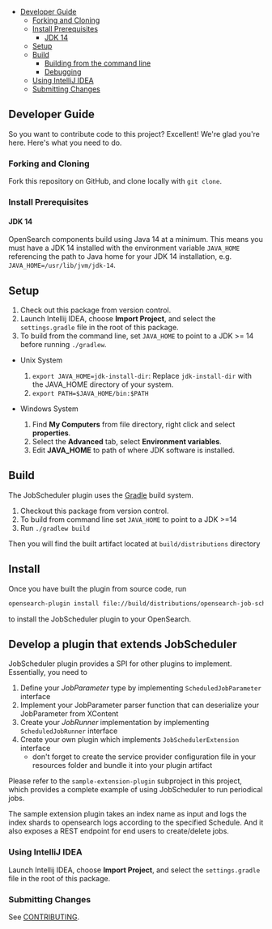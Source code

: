 - [Developer Guide](#developer-guide)
    - [Forking and Cloning](#forking-and-cloning)
    - [Install Prerequisites](#install-prerequisites)
        - [JDK 14](#jdk-14)
    - [Setup](#setup)
    - [Build](#build)
        - [Building from the command line](#building-from-the-command-line)
        - [Debugging](#debugging)
    - [Using IntelliJ IDEA](#using-intellij-idea)
    - [Submitting Changes](#submitting-changes)

## Developer Guide

So you want to contribute code to this project? Excellent! We're glad you're here. Here's what you need to do.

### Forking and Cloning

Fork this repository on GitHub, and clone locally with `git clone`.

### Install Prerequisites

#### JDK 14

OpenSearch components build using Java 14 at a minimum. This means you must have a JDK 14 installed with the environment variable `JAVA_HOME` referencing the path to Java home for your JDK 14 installation, e.g. `JAVA_HOME=/usr/lib/jvm/jdk-14`.

## Setup

1. Check out this package from version control.
2. Launch Intellij IDEA, choose **Import Project**, and select the `settings.gradle` file in the root of this package.
3. To build from the command line, set `JAVA_HOME` to point to a JDK >= 14 before running `./gradlew`.
- Unix System
    1. `export JAVA_HOME=jdk-install-dir`: Replace `jdk-install-dir` with the JAVA_HOME directory of your system.
    2. `export PATH=$JAVA_HOME/bin:$PATH`

- Windows System
    1. Find **My Computers** from file directory, right click and select **properties**.
    2. Select the **Advanced** tab, select **Environment variables**.
    3. Edit **JAVA_HOME** to path of where JDK software is installed.

## Build
The JobScheduler plugin uses the [Gradle](https://docs.gradle.org/4.10.2/userguide/userguide.html)
build system.
1. Checkout this package from version control.
1. To build from command line set `JAVA_HOME` to point to a JDK >=14
1. Run `./gradlew build`

Then you will find the built artifact located at `build/distributions` directory

## Install
Once you have built the plugin from source code, run
```bash
opensearch-plugin install file://build/distributions/opensearch-job-scheduler-1.2.0.0-SNAPSHOT.zip
```
to install the JobScheduler plugin to your OpenSearch.

## Develop a plugin that extends JobScheduler
JobScheduler plugin provides a SPI for other plugins to implement. Essentially, you need to
1. Define your *JobParameter* type by implementing `ScheduledJobParameter` interface
1. Implement your JobParameter parser function that can deserialize your JobParameter from XContent
1. Create your *JobRunner* implementation by implementing `ScheduledJobRunner` interface
1. Create your own plugin which implements `JobSchedulerExtension` interface
    - don't forget to create the service provider configuration file in your resources folder and
      bundle it into your plugin artifact

Please refer to the `sample-extension-plugin` subproject in this project, which provides a complete
example of using JobScheduler to run periodical jobs.

The sample extension plugin takes an index name as input and logs the index shards to opensearch
logs according to the specified Schedule. And it also exposes a REST endpoint for end users to
create/delete jobs.


### Using IntelliJ IDEA

Launch Intellij IDEA, choose **Import Project**, and select the `settings.gradle` file in the root of this package.

### Submitting Changes

See [CONTRIBUTING](CONTRIBUTING.md).